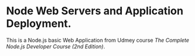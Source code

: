 # Node Web Servers and Application Deployment.

This is a Node.js basic Web Application from Udmey course _The Complete Node.js Developer Course (2nd Edition)_.